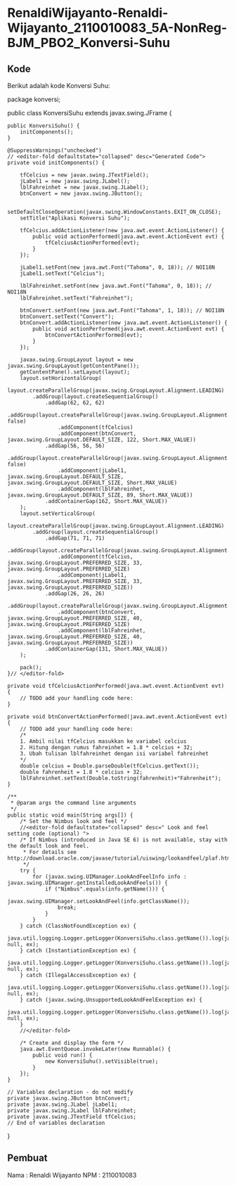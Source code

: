 # RenaldiWijayanto-Renaldi-Wijayanto_2110010083_5A-NonReg-BJM_PBO2_Konversi-Suhu

## Kode

Berikut adalah kode Konversi Suhu:


package konversi;

public class KonversiSuhu extends javax.swing.JFrame {

    
    public KonversiSuhu() {
        initComponents();
    }

    @SuppressWarnings("unchecked")
    // <editor-fold defaultstate="collapsed" desc="Generated Code">                          
    private void initComponents() {

        tfCelcius = new javax.swing.JTextField();
        jLabel1 = new javax.swing.JLabel();
        lblFahreinhet = new javax.swing.JLabel();
        btnConvert = new javax.swing.JButton();

        setDefaultCloseOperation(javax.swing.WindowConstants.EXIT_ON_CLOSE);
        setTitle("Aplikasi Konversi Suhu");

        tfCelcius.addActionListener(new java.awt.event.ActionListener() {
            public void actionPerformed(java.awt.event.ActionEvent evt) {
                tfCelciusActionPerformed(evt);
            }
        });

        jLabel1.setFont(new java.awt.Font("Tahoma", 0, 18)); // NOI18N
        jLabel1.setText("Celcius");

        lblFahreinhet.setFont(new java.awt.Font("Tahoma", 0, 18)); // NOI18N
        lblFahreinhet.setText("Fahreinhet");

        btnConvert.setFont(new java.awt.Font("Tahoma", 1, 18)); // NOI18N
        btnConvert.setText("Convert");
        btnConvert.addActionListener(new java.awt.event.ActionListener() {
            public void actionPerformed(java.awt.event.ActionEvent evt) {
                btnConvertActionPerformed(evt);
            }
        });

        javax.swing.GroupLayout layout = new javax.swing.GroupLayout(getContentPane());
        getContentPane().setLayout(layout);
        layout.setHorizontalGroup(
            layout.createParallelGroup(javax.swing.GroupLayout.Alignment.LEADING)
            .addGroup(layout.createSequentialGroup()
                .addGap(62, 62, 62)
                .addGroup(layout.createParallelGroup(javax.swing.GroupLayout.Alignment.LEADING, false)
                    .addComponent(tfCelcius)
                    .addComponent(btnConvert, javax.swing.GroupLayout.DEFAULT_SIZE, 122, Short.MAX_VALUE))
                .addGap(56, 56, 56)
                .addGroup(layout.createParallelGroup(javax.swing.GroupLayout.Alignment.LEADING, false)
                    .addComponent(jLabel1, javax.swing.GroupLayout.DEFAULT_SIZE, javax.swing.GroupLayout.DEFAULT_SIZE, Short.MAX_VALUE)
                    .addComponent(lblFahreinhet, javax.swing.GroupLayout.DEFAULT_SIZE, 89, Short.MAX_VALUE))
                .addContainerGap(162, Short.MAX_VALUE))
        );
        layout.setVerticalGroup(
            layout.createParallelGroup(javax.swing.GroupLayout.Alignment.LEADING)
            .addGroup(layout.createSequentialGroup()
                .addGap(71, 71, 71)
                .addGroup(layout.createParallelGroup(javax.swing.GroupLayout.Alignment.BASELINE)
                    .addComponent(tfCelcius, javax.swing.GroupLayout.PREFERRED_SIZE, 33, javax.swing.GroupLayout.PREFERRED_SIZE)
                    .addComponent(jLabel1, javax.swing.GroupLayout.PREFERRED_SIZE, 33, javax.swing.GroupLayout.PREFERRED_SIZE))
                .addGap(26, 26, 26)
                .addGroup(layout.createParallelGroup(javax.swing.GroupLayout.Alignment.BASELINE)
                    .addComponent(btnConvert, javax.swing.GroupLayout.PREFERRED_SIZE, 40, javax.swing.GroupLayout.PREFERRED_SIZE)
                    .addComponent(lblFahreinhet, javax.swing.GroupLayout.PREFERRED_SIZE, 40, javax.swing.GroupLayout.PREFERRED_SIZE))
                .addContainerGap(131, Short.MAX_VALUE))
        );

        pack();
    }// </editor-fold>                      

    private void tfCelciusActionPerformed(java.awt.event.ActionEvent evt) {                                          
        // TODO add your handling code here:
    }                                         

    private void btnConvertActionPerformed(java.awt.event.ActionEvent evt) {                                           
        // TODO add your handling code here:
        /*
        1. Ambil nilai tfCelcius masukkan ke variabel celcius
        2. Hitung dengan rumus fahreinhet = 1.8 * celcius + 32;
        3. Ubah tulisan lblfahreinhet dengan isi variabel fahreinhet
        */
        double celcius = Double.parseDouble(tfCelcius.getText());
        double fahrenheit = 1.8 * celcius + 32;
        lblFahreinhet.setText(Double.toString(fahrenheit)+"Fahrenheit");
    }                                          

    /**
     * @param args the command line arguments
     */
    public static void main(String args[]) {
        /* Set the Nimbus look and feel */
        //<editor-fold defaultstate="collapsed" desc=" Look and feel setting code (optional) ">
        /* If Nimbus (introduced in Java SE 6) is not available, stay with the default look and feel.
         * For details see http://download.oracle.com/javase/tutorial/uiswing/lookandfeel/plaf.html 
         */
        try {
            for (javax.swing.UIManager.LookAndFeelInfo info : javax.swing.UIManager.getInstalledLookAndFeels()) {
                if ("Nimbus".equals(info.getName())) {
                    javax.swing.UIManager.setLookAndFeel(info.getClassName());
                    break;
                }
            }
        } catch (ClassNotFoundException ex) {
            java.util.logging.Logger.getLogger(KonversiSuhu.class.getName()).log(java.util.logging.Level.SEVERE, null, ex);
        } catch (InstantiationException ex) {
            java.util.logging.Logger.getLogger(KonversiSuhu.class.getName()).log(java.util.logging.Level.SEVERE, null, ex);
        } catch (IllegalAccessException ex) {
            java.util.logging.Logger.getLogger(KonversiSuhu.class.getName()).log(java.util.logging.Level.SEVERE, null, ex);
        } catch (javax.swing.UnsupportedLookAndFeelException ex) {
            java.util.logging.Logger.getLogger(KonversiSuhu.class.getName()).log(java.util.logging.Level.SEVERE, null, ex);
        }
        //</editor-fold>

        /* Create and display the form */
        java.awt.EventQueue.invokeLater(new Runnable() {
            public void run() {
                new KonversiSuhu().setVisible(true);
            }
        });
    }

    // Variables declaration - do not modify                     
    private javax.swing.JButton btnConvert;
    private javax.swing.JLabel jLabel1;
    private javax.swing.JLabel lblFahreinhet;
    private javax.swing.JTextField tfCelcius;
    // End of variables declaration                   
}



## Pembuat

Nama : Renaldi Wijayanto
NPM  : 2110010083
